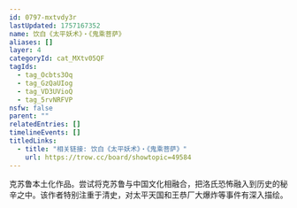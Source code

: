 ```yaml
---
id: 0797-mxtvdy3r
lastUpdated: 1757167352
name: 饮白《太平妖术》・《鬼乘菩萨》
aliases: []
layer: 4
categoryId: cat_MXtv05QF
tagIds:
  - tag_Ocbts3Oq
  - tag_GzQaUIog
  - tag_VD3UVioQ
  - tag_5rvNRFVP
nsfw: false
parent: ""
relatedEntries: []
timelineEvents: []
titledLinks:
  - title: "相关链接: 饮白《太平妖术》・《鬼乘菩萨》"
    url: https://trow.cc/board/showtopic=49584
---
```


克苏鲁本土化作品。尝试将克苏鲁与中国文化相融合，把洛氏恐怖融入到历史的秘辛之中。该作者特别注重于清史，对太平天国和王恭厂大爆炸等事件有深入描绘。